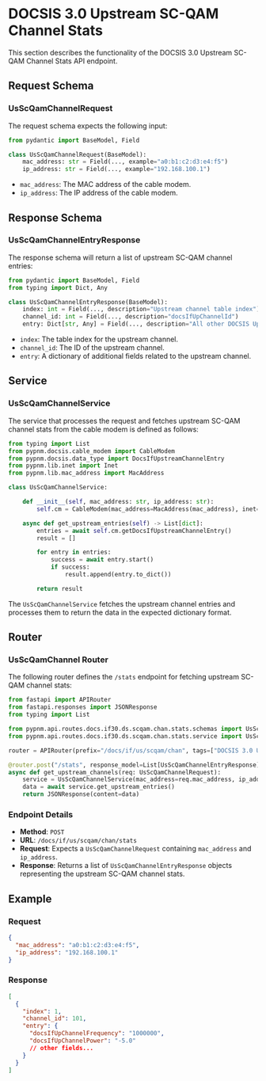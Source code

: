 
# DOCSIS 3.0 Upstream SC-QAM Channel Stats

This section describes the functionality of the DOCSIS 3.0 Upstream SC-QAM Channel Stats API endpoint.

## Request Schema

### UsScQamChannelRequest

The request schema expects the following input:

```python
from pydantic import BaseModel, Field

class UsScQamChannelRequest(BaseModel):
    mac_address: str = Field(..., example="a0:b1:c2:d3:e4:f5")
    ip_address: str = Field(..., example="192.168.100.1")
```

- `mac_address`: The MAC address of the cable modem.
- `ip_address`: The IP address of the cable modem.

## Response Schema

### UsScQamChannelEntryResponse

The response schema will return a list of upstream SC-QAM channel entries:

```python
from pydantic import BaseModel, Field
from typing import Dict, Any

class UsScQamChannelEntryResponse(BaseModel):
    index: int = Field(..., description="Upstream channel table index")
    channel_id: int = Field(..., description="docsIfUpChannelId")
    entry: Dict[str, Any] = Field(..., description="All other DOCSIS Upstream channel fields")
```

- `index`: The table index for the upstream channel.
- `channel_id`: The ID of the upstream channel.
- `entry`: A dictionary of additional fields related to the upstream channel.

## Service

### UsScQamChannelService

The service that processes the request and fetches upstream SC-QAM channel stats from the cable modem is defined as follows:

```python
from typing import List
from pypnm.docsis.cable_modem import CableModem
from pypnm.docsis.data_type import DocsIfUpstreamChannelEntry
from pypnm.lib.inet import Inet
from pypnm.lib.mac_address import MacAddress

class UsScQamChannelService:

    def __init__(self, mac_address: str, ip_address: str):
        self.cm = CableModem(mac_address=MacAddress(mac_address), inet=Inet(ip_address))

    async def get_upstream_entries(self) -> List[dict]:
        entries = await self.cm.getDocsIfUpstreamChannelEntry()
        result = []

        for entry in entries:
            success = await entry.start()
            if success:
                result.append(entry.to_dict())

        return result
```

The `UsScQamChannelService` fetches the upstream channel entries and processes them to return the data in the expected dictionary format.

## Router

### UsScQamChannel Router

The following router defines the `/stats` endpoint for fetching upstream SC-QAM channel stats:

```python
from fastapi import APIRouter
from fastapi.responses import JSONResponse
from typing import List

from pypnm.api.routes.docs.if30.ds.scqam.chan.stats.schemas import UsScQamChannelEntryResponse, UsScQamChannelRequest
from pypnm.api.routes.docs.if30.ds.scqam.chan.stats.service import UsScQamChannelService

router = APIRouter(prefix="/docs/if/us/scqam/chan", tags=["DOCSIS 3.0 US SC-QAM Channel Stats"])

@router.post("/stats", response_model=List[UsScQamChannelEntryResponse])
async def get_upstream_channels(req: UsScQamChannelRequest):
    service = UsScQamChannelService(mac_address=req.mac_address, ip_address=req.ip_address)
    data = await service.get_upstream_entries()
    return JSONResponse(content=data)
```

### Endpoint Details

- **Method**: `POST`
- **URL**: `/docs/if/us/scqam/chan/stats`
- **Request**: Expects a `UsScQamChannelRequest` containing `mac_address` and `ip_address`.
- **Response**: Returns a list of `UsScQamChannelEntryResponse` objects representing the upstream SC-QAM channel stats.

## Example

### Request

```json
{
  "mac_address": "a0:b1:c2:d3:e4:f5",
  "ip_address": "192.168.100.1"
}
```

### Response

```json
[
  {
    "index": 1,
    "channel_id": 101,
    "entry": {
      "docsIfUpChannelFrequency": "1000000",
      "docsIfUpChannelPower": "-5.0"
      // other fields...
    }
  }
]
